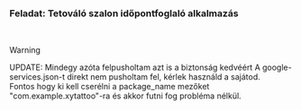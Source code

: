 ### Feladat: Tetováló szalon időpontfoglaló alkalmazás 
</br>

> [!warning]
> UPDATE: Mindegy azóta felpusholtam azt is a biztonság kedvéért
> A google-services.json-t direkt nem pusholtam fel, kérlek használd a sajátod.\
> Fontos hogy ki kell cserélni a package_name mezőket "com.example.xytattoo"-ra és akkor futni fog probléma nélkül.

